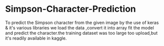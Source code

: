 # Simpson-Character-Prediction

To predict the  Simpson character from the given image 
by the use of keras & it's various libraries we load the data ,convert it into array fit the model
and predict the character.the training dataset was too large too upload,but it's readily available in kaggle.
